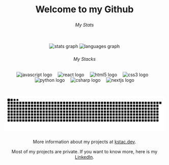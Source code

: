 <h1 align="center">Welcome to my Github</h1>

###

<h6 align="center">My Stats</h6>

<br clear="both">

<div align="center">
  <img src="https://github-readme-stats.vercel.app/api?username=Zoshhhh&hide_title=true&hide_rank=true&show_icons=true&include_all_commits=true&count_private=true&disable_animations=false&theme=dark&locale=en&hide_border=true" height="150" alt="stats graph"  />
  <img src="https://github-readme-stats.vercel.app/api/top-langs?username=Zoshhhh&locale=en&hide_title=true&layout=compact&card_width=320&langs_count=5&theme=dark&hide_border=true" height="150" alt="languages graph"  />
</div>

###

<h6 align="center">My Stacks</h6>

<div align="center">
  <img src="https://cdn.jsdelivr.net/gh/devicons/devicon/icons/javascript/javascript-original.svg" height="30" alt="javascript logo"  />
  <img width="10" />
  <img src="https://cdn.jsdelivr.net/gh/devicons/devicon/icons/react/react-original.svg" height="30" alt="react logo"  />
  <img width="10" />
  <img src="https://cdn.jsdelivr.net/gh/devicons/devicon/icons/html5/html5-plain.svg" height="30" alt="html5 logo"  />
  <img width="10" />
  <img src="https://cdn.jsdelivr.net/gh/devicons/devicon/icons/css3/css3-plain.svg" height="30" alt="css3 logo"  />
  <img width="10" />
  <img src="https://cdn.jsdelivr.net/gh/devicons/devicon/icons/python/python-plain.svg" height="30" alt="python logo"  />
  <img width="10" />
  <img src="https://cdn.jsdelivr.net/gh/devicons/devicon/icons/csharp/csharp-line.svg" height="30" alt="csharp logo"  />
  <img width="10" />
  <img src="https://cdn.jsdelivr.net/gh/devicons/devicon/icons/nextjs/nextjs-original.svg" height="30" alt="nextjs logo"  />
</div>

###

<br clear="both">

<img src="https://raw.githubusercontent.com/zoshhhh/zoshhhh/output/snake.svg" alt="Snake animation" />

###

<p align="center">
  More information about my projects at <a href="https://kstac.dev" target="_blank">kstac.dev</a>.
</p>

<p align="center">
  Most of my projects are private. If you want to know more, here is my <a href="https://www.linkedin.com/in/kevin-stacchetti/" target="_blank">LinkedIn</a>.
</p>

